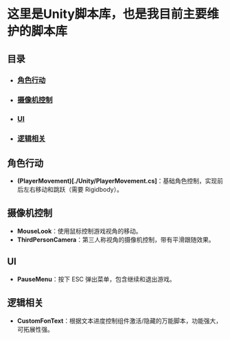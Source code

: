 # 这里是Unity脚本库，也是我目前主要维护的脚本库

## 目录
- ### [角色行动](角色行动)
- ### [摄像机控制](摄像机控制)
- ### [UI](UI)
- ### [逻辑相关](逻辑相关)

## 角色行动
- **(PlayerMovement)[./Unity/PlayerMovement.cs]**：基础角色控制，实现前后左右移动和跳跃（需要 Rigidbody）。

## 摄像机控制
- **MouseLook**：使用鼠标控制游戏视角的移动。
- **ThirdPersonCamera**：第三人称视角的摄像机控制，带有平滑跟随效果。

## UI
- **PauseMenu**：按下 ESC 弹出菜单，包含继续和退出游戏。


## 逻辑相关
- **CustomFonText**：根据文本进度控制组件激活/隐藏的万能脚本，功能强大，可拓展性强。
